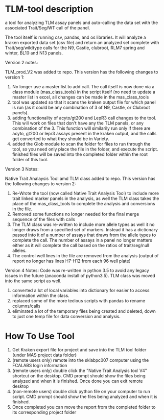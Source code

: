 # TLM-tool description
a tool for analyzing TLM assay panels and auto-calling the data set with the associated Trait/Seg/WT call of the panel.

The tool itself is running csv, pandas, and os libraries.  It will analyze a kraken exported data set (csv file) and return an analyzed set complete with Trait/seg/wildtype calls for the N9, Castle, clubroot, RLM7 spring and winter, BL10 and N13 panels.


Version 2 notes:

TLM_prod_V2 was added to repo.  This version has the following changes to version 1:

1.  No longer use a master list to add call.  The call itself is now done via a class module (mas_class_tools) in the script itself (no need to update a master list in excel, all changes can be made in the mas_class_tools
2.  tool was updated so that it scans the kraken output file for which panel is run (as it could be any combination of 3 of N9, Castle, or Clubroot panels).  
3.  adding functionality of acyto/gt200 and LepR3 call changes to the tool.  This will work on files that don't have any the TLM panels, or any combination of the 3.  This function will similarily run only if there are acyto, gt200 or lepr3 assays present in the kraken output, and the calls get converted to what they should be in Variety.
4.  added the Glob module to scan the folder for files to run through the tool, so you need only place the file in the folder, and execute the script.  finished files will be saved into the completed folder within the root folder of this tool.


Version 3 Notes:

Native Trait Analaysis Tool amd TLM class added to repo.  This version has the following changes to version 2:
1.  Re-Wrote the tool (now called Native Trait Analysis Tool) to include more trait linked marker panels in the analysis, as well the TLM class takes the place of the mas_class_tools to complete the analysis and conversions in the file.  
2.  Removed some functions no longer needed for the final merge sequence of the files with calls 
3.  The TLM class was re-written to include more allele types as well it no longer draws from a specified set of markers.  Instead it has a dictionary passed into it of a number of assays that draws from the allele types to complete the call.  The number of assays in a panel no longer matters either as it will complete the call based on the ratios of trait/seg/null alleles.
4.  The control well lines in the file are removed from the analysis (output of report no longer has lines H7-H12 from each 96 well plate)

Version 4 Notes:
Code was re-written in python 3.5 to avoid any legacy issues in the future (anaconda install of python3.5).  TLM class was moved into the same script as well.
1.  converted a lot of local variables into dictionary for easier to access information within the class.
2.  replaced some of the more tedious scripts with pandas to rename columns/calls
3.  eliminated a lot of the temporary files being created and deleted, down to just one temp file for data conversion and analysis.

# How To Use Tool

1. Get Kraken export file for project and save into the TLM tool folder (under MAS project data folder)
2. (remote users only) remote into the sklabpc007 computer using the FCALABS login information
3. (remote users only)  double click the "Native Trait Analysis tool V4" shortcut on the desktop.  CMD prompt should show the files being analyzed and when it is finished.  Once done you can exit remote desktop
4. (non-remote users) double click python file on your computer to run script.   CMD prompt should show the files being analyzed and when it is finished. 
5. Once completed you can move the report from the completed folder to its corresponding project folder
